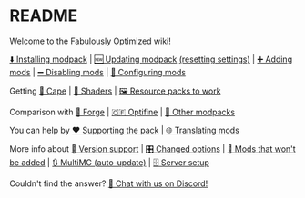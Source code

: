 # README

Welcome to the Fabulously Optimized wiki!

[⬇️ Installing modpack](https://github.com/Fabulously-Optimized/fabulously-optimized/wiki/Install-instructions) | [🆕 Updating modpack](https://github.com/Fabulously-Optimized/fabulously-optimized/wiki/Update-instructions) [(resetting settings)](https://github.com/Fabulously-Optimized/fabulously-optimized/wiki/Update-instructions#resetting-settings) | [➕ Adding mods](https://github.com/Fabulously-Optimized/fabulously-optimized/wiki/Adding-more-mods) | [➖ Disabling mods](https://github.com/Fabulously-Optimized/fabulously-optimized/wiki/Disabling-mods) | [🔧 Configuring mods](https://github.com/Fabulously-Optimized/fabulously-optimized/wiki/Configuring-the-game)

Getting [🦸 Cape](https://github.com/Fabulously-Optimized/fabulously-optimized/wiki/Free-cape) | [🌅 Shaders](https://github.com/Fabulously-Optimized/fabulously-optimized/wiki/Getting-shaders) | [🖼️ Resource packs to work](https://github.com/Fabulously-Optimized/fabulously-optimized/wiki/Resource-pack-issues)

Comparison with [🧰 Forge](https://github.com/Fabulously-Optimized/fabulously-optimized/wiki/Give-up-Forge) | [🇴​🇫 Optifine](https://github.com/Fabulously-Optimized/fabulously-optimized/wiki/Give-up-Optifine) | [🔣 Other modpacks](https://github.com/Fabulously-Optimized/fabulously-optimized/wiki/Principles)

You can help by [❤️ Supporting the pack](https://github.com/Fabulously-Optimized/fabulously-optimized/blob/main/CONTRIBUTING.md) | [🌐 Translating mods](https://github.com/Fabulously-Optimized/fabulously-optimized/wiki/Language-support)

More info about [🔢 Version support](https://github.com/Fabulously-Optimized/fabulously-optimized/wiki/Version-support-FAQ) | [🎛️ Changed options](https://github.com/Fabulously-Optimized/fabulously-optimized/wiki/Changed-options) | [🙅 Mods that won't be added](https://github.com/Fabulously-Optimized/fabulously-optimized/wiki/Mods-that-won't-be-included) | [🔃 MultiMC (auto-update)](https://github.com/Fabulously-Optimized/fabulously-optimized/wiki/Auto-updating-MultiMC-pack) | [🗄️ Server setup](https://github.com/Fabulously-Optimized/fabulously-optimized/wiki/Server-setup)

Couldn't find the answer? [💬 Chat with us on Discord!](https://discord.gg/yxaXtaQqdB)

